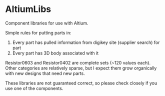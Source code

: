 AltiumLibs
==========

Component libraries for use with Altium.

Simple rules for putting parts in: 

1.  Every part has pulled information from digikey site (supplier search) for part
2.  Every part has 3D body associated with it

Resistor0603 and Resistor0402 are complete sets (~120 values each).
Other categories are relatively sparse, but I expect them grow organically with new designs that need new parts.

These libraries are not guaranteed correct, so please check closely if you use one of the components.
